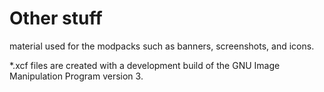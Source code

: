 # Other stuff

material used for the modpacks such as banners, screenshots, and icons.

*.xcf files are created with a development build of the GNU Image Manipulation Program version 3.
